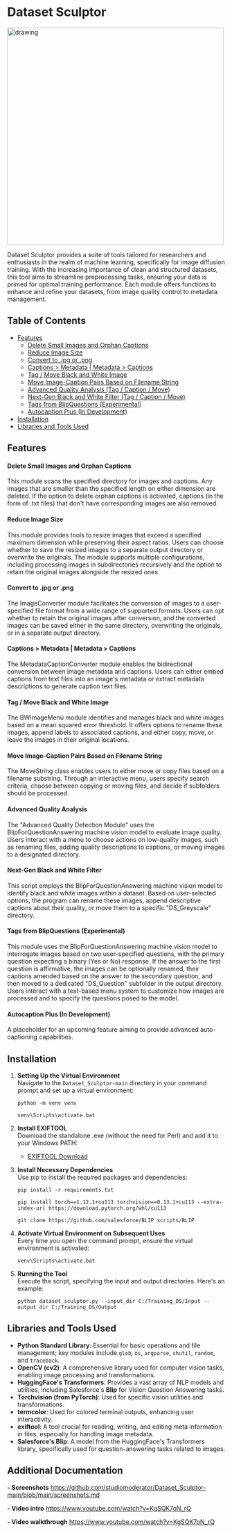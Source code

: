 
# Dataset Sculptor 

<img src="https://github.com/studiomoderator/dataset_sculptor/assets/139658962/28ec2453-4deb-4451-b6aa-85891fbf80f0" alt="drawing" width="500"/>

<br> 

Dataset Sculptor provides a suite of tools tailored for researchers and enthusiasts in the realm of machine learning, specifically for image diffusion training. With the increasing importance of clean and structured datasets, this tool aims to streamline preprocessing tasks, ensuring your data is primed for optimal training performance. Each module offers functions to enhance and refine your datasets, from image quality control to metadata management.

## Table of Contents
- [Features](#features)
  - [Delete Small Images and Orphan Captions](#delete-small-images-and-orphan-captions)
  - [Reduce Image Size](#reduce-image-size)
  - [Convert to .jpg or .png](#convert-to-jpg-or-png)
  - [Captions > Metadata | Metadata > Captions](#captions-metadata-metadata-captions)
  - [Tag / Move Black and White Image](#tag-move-black-and-white-image)
  - [Move Image-Caption Pairs Based on Filename String](#move-image-caption-pairs-based-on-filename-string)
  - [Advanced Quality Analysis (Tag / Caption / Move)](#advanced-quality-analysis)
  - [Next-Gen Black and White Filter (Tag / Caption / Move)](#next-gen-black-and-white-filter)
  - [Tags from BlipQuestions (Experimental)](#tags-from-blipquestions)
  - [Autocaption Plus (In Development)](#autocaption-plus)
- [Installation](#installation)
- [Libraries and Tools Used](#libraries-and-tools-used)

## Features

#### Delete Small Images and Orphan Captions
This module scans the specified directory for images and captions. Any images that are smaller than the specified length on either dimension are deleted. If the option to delete orphan captions is activated, captions (in the form of .txt files) that don't have corresponding images are also removed. 
#### Reduce Image Size
This module provides tools to resize images that exceed a specified maximum dimension while preserving their aspect ratios. Users can choose whether to save the resized images to a separate output directory or overwrite the originals. The module supports multiple configurations, including processing images in subdirectories recursively and the option to retain the original images alongside the resized ones.
#### Convert to .jpg or .png
The ImageConverter module facilitates the conversion of images to a user-specified file format from a wide range of supported formats. Users can opt whether to retain the original images after conversion, and the converted images can be saved either in the same directory, overwriting the originals, or in a separate output directory.

#### Captions > Metadata | Metadata > Captions
The MetadataCaptionConverter module enables the bidirectional conversion between image metadata and captions. Users can either embed captions from text files into an image's metadata or extract metadata descriptions to generate caption text files. 

#### Tag / Move Black and White Image
The BWImageMenu module identifies and manages black and white images based on a mean squared error threshold. It offers options to rename these images, append labels to associated captions, and either copy, move, or leave the images in their original locations. 

#### Move Image-Caption Pairs Based on Filename String
The MoveString class enables users to either move or copy files based on a filename substring. Through an interactive menu, users specify search criteria, choose between copying or moving files, and decide if subfolders should be processed. 

#### Advanced Quality Analysis 
The "Advanced Quality Detection Module" uses the BlipForQuestionAnswering machine vision model to evaluate image quality. Users interact with a menu to choose actions on low-quality images, such as renaming files, adding quality descriptions to captions, or moving images to a designated directory.

#### Next-Gen Black and White Filter 
This script employs the BlipForQuestionAnswering machine vision model to identify black and white images within a dataset. Based on user-selected options, the program can rename these images, append descriptive captions about their quality, or move them to a specific "DS_Greyscale" directory. 

#### Tags from BlipQuestions (Experimental)
This module uses the BlipForQuestionAnswering machine vision model to interrogate images based on two user-specified questions, with the primary question expecting a binary (Yes or No) response. If the answer to the first question is affirmative, the images can be optionally renamed, their captions amended based on the answer to the secondary question, and then moved to a dedicated "DS_Question" subfolder in the output directory. Users interact with a text-based menu system to customize how images are processed and to specify the questions posed to the model.

#### Autocaption Plus (In Development)
A placeholder for an upcoming feature aiming to provide advanced auto-captioning capabilities.

## Installation

1. **Setting Up the Virtual Environment**  
   Navigate to the `Dataset_Sculptor-main` directory in your command prompt and set up a virtual environment:
   ```
   python -m venv venv
   ```
   ```
   venv\Scripts\activate.bat
   ```

3. **Install EXIFTOOL**  
   Download the standalone .exe (without the need for Perl) and add it to your Windows PATH:
   - [EXIFTOOL Download](https://exiftool.org/install.html)

4. **Install Necessary Dependencies**  
   Use pip to install the required packages and dependencies:
   ```
   pip install -r requirements.txt
   ```
   ```
   pip install torch==1.12.1+cu113 torchvision==0.13.1+cu113 --extra-index-url https://download.pytorch.org/whl/cu113
   ```
   ```
   git clone https://github.com/salesforce/BLIP scripts/BLIP
   ```

5. **Activate Virtual Environment on Subsequent Uses**  
   Every time you open the command prompt, ensure the virtual environment is activated:
   ```
   venv\Scripts\activate.bat
   ```

6. **Running the Tool**  
   Execute the script, specifying the input and output directories. Here's an example:
   ```
   python dataset_sculptor.py --input_dir C:/Training_DS/Input --output_dir C:/Training_DS/Output
   ```

## Libraries and Tools Used

- **Python Standard Library**: Essential for basic operations and file management; key modules include `glob`, `os`, `argparse`, `shutil`, `random`, and `traceback`.
- **OpenCV (cv2)**: A comprehensive library used for computer vision tasks, enabling image processing and transformations.
- **HuggingFace's Transformers**: Provides a vast array of NLP models and utilities, including Salesforce's **Blip** for Vision Question Answering tasks.
- **Torchvision (from PyTorch)**: Used for specific vision utilities and transformations.
- **termcolor**: Used for colored terminal outputs, enhancing user interactivity.
- **exiftool**: A tool crucial for reading, writing, and editing meta information in files, especially for handling image metadata.
- **Salesforce's Blip**: A model from the HuggingFace's Transformers library, specifically used for question-answering tasks related to images.

## Additional Documentation

**- Screenshots**
https://github.com/studiomoderator/Dataset_Sculptor-main/blob/main/screenshots.md

**- Video intro**
https://www.youtube.com/watch?v=KgSQK7oN_rQ

**- Video walkthrough**
https://www.youtube.com/watch?v=KgSQK7oN_rQ




